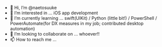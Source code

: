 - 👋 Hi, I’m @naetosuuke
- 👀 I’m interested in ... iOS app development
- 🌱 I’m currently learning ... swift(UIKit) / Python (little bit!) / PowerShell / PowerAutomate(for DX measures in my job; contributed desktop automation)
- 💞️ I’m looking to collaborate on ... whoever!!
- 📫 How to reach me ... 

<!---
naetosuuke/naetosuuke is a ✨ special ✨ repository because its `README.md` (this file) appears on your GitHub profile.
You can click the Preview link to take a look at your changes.
--->
